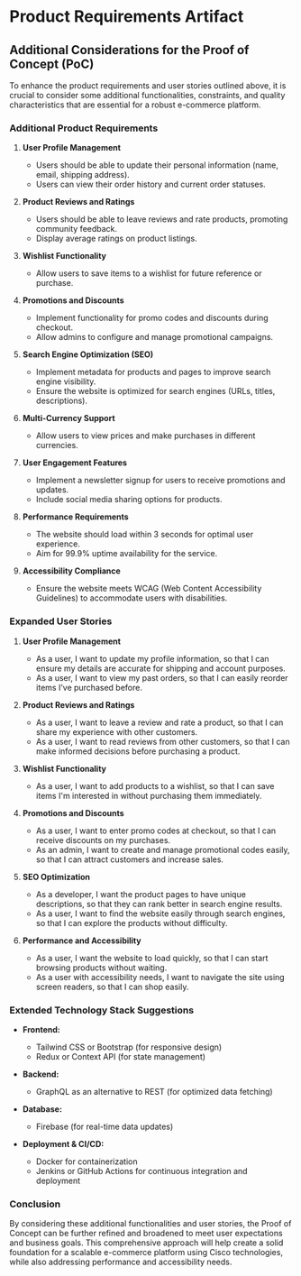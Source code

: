 # Product Requirements Artifact

## Additional Considerations for the Proof of Concept (PoC)

To enhance the product requirements and user stories outlined above, it is crucial to consider some additional functionalities, constraints, and quality characteristics that are essential for a robust e-commerce platform.

### Additional Product Requirements

1. **User Profile Management**
   - Users should be able to update their personal information (name, email, shipping address).
   - Users can view their order history and current order statuses.

2. **Product Reviews and Ratings**
   - Users should be able to leave reviews and rate products, promoting community feedback.
   - Display average ratings on product listings.

3. **Wishlist Functionality**
   - Allow users to save items to a wishlist for future reference or purchase.

4. **Promotions and Discounts**
   - Implement functionality for promo codes and discounts during checkout.
   - Allow admins to configure and manage promotional campaigns.

5. **Search Engine Optimization (SEO)**
   - Implement metadata for products and pages to improve search engine visibility.
   - Ensure the website is optimized for search engines (URLs, titles, descriptions).

6. **Multi-Currency Support**
   - Allow users to view prices and make purchases in different currencies.

7. **User Engagement Features**
   - Implement a newsletter signup for users to receive promotions and updates.
   - Include social media sharing options for products.

8. **Performance Requirements**
   - The website should load within 3 seconds for optimal user experience.
   - Aim for 99.9% uptime availability for the service.

9. **Accessibility Compliance**
   - Ensure the website meets WCAG (Web Content Accessibility Guidelines) to accommodate users with disabilities.

### Expanded User Stories

1. **User Profile Management**
   - As a user, I want to update my profile information, so that I can ensure my details are accurate for shipping and account purposes.
   - As a user, I want to view my past orders, so that I can easily reorder items I’ve purchased before.

2. **Product Reviews and Ratings**
   - As a user, I want to leave a review and rate a product, so that I can share my experience with other customers.
   - As a user, I want to read reviews from other customers, so that I can make informed decisions before purchasing a product.

3. **Wishlist Functionality**
   - As a user, I want to add products to a wishlist, so that I can save items I'm interested in without purchasing them immediately.

4. **Promotions and Discounts**
   - As a user, I want to enter promo codes at checkout, so that I can receive discounts on my purchases.
   - As an admin, I want to create and manage promotional codes easily, so that I can attract customers and increase sales.

5. **SEO Optimization**
   - As a developer, I want the product pages to have unique descriptions, so that they can rank better in search engine results.
   - As a user, I want to find the website easily through search engines, so that I can explore the products without difficulty.

6. **Performance and Accessibility**
   - As a user, I want the website to load quickly, so that I can start browsing products without waiting.
   - As a user with accessibility needs, I want to navigate the site using screen readers, so that I can shop easily.

### Extended Technology Stack Suggestions

- **Frontend:**
  - Tailwind CSS or Bootstrap (for responsive design)
  - Redux or Context API (for state management)

- **Backend:**
  - GraphQL as an alternative to REST (for optimized data fetching)

- **Database:**
  - Firebase (for real-time data updates)

- **Deployment & CI/CD:**
  - Docker for containerization 
  - Jenkins or GitHub Actions for continuous integration and deployment

### Conclusion

By considering these additional functionalities and user stories, the Proof of Concept can be further refined and broadened to meet user expectations and business goals. This comprehensive approach will help create a solid foundation for a scalable e-commerce platform using Cisco technologies, while also addressing performance and accessibility needs.